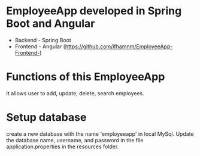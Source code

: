 # EmployeeApp developed in Spring Boot and Angular
- Backend - Spring Boot
- Frontend - Angular (https://github.com/ifhamnm/EmployeeApp-Frontend-)


# Functions of this EmployeeApp
It allows user to add, update, delete, search employees.


# Setup database
create a new database with the name 'employeeapp' in local MySql.
Update the database name, username, and password in the file application.properties in the resources folder. 


